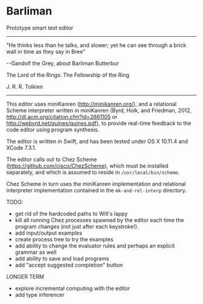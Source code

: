 # Barliman

Prototype smart text editor

---

"He thinks less than he talks, and slower; yet he can see through a brick wall in time as they say in Bree"

--Gandolf the Grey, about Barliman Butterbur

The Lord of the Rings: The Fellowship of the Ring

J. R. R. Tolkien

---

This editor uses miniKanren (http://minikanren.org/), and a relational Scheme interpreter written in miniKanren (Byrd, Holk, and Friedman, 2012, http://dl.acm.org/citation.cfm?id=2661105 or http://webyrd.net/quines/quines.pdf), to provide real-time feedback to the code editor using program synthesis.

The editor is written in Swift, and has been tested under OS X 10.11.4 and XCode 7.3.1.

The editor calls out to Chez Scheme (https://github.com/cisco/ChezScheme), which must be installed separately, and which is assumed to reside in `/usr/local/bin/scheme`.

Chez Scheme in turn uses the miniKanren implementation and relational interpreter implementation contained in the `mk-and-rel-interp` directory.



TODO:

* get rid of the hardcoded paths to Will's lappy
* kill all running Chez processes spawned by the editor each time the program changes (not just after each keystroke!).
* add input/output examples
* create process tree to try the examples
* add ability to change the evaluator rules and perhaps an explicit grammar as well
* add ability to save and load programs
* add "accept suggested completion" button


LONGER TERM

* explore incremental computing with the editor
* add type inferencer
